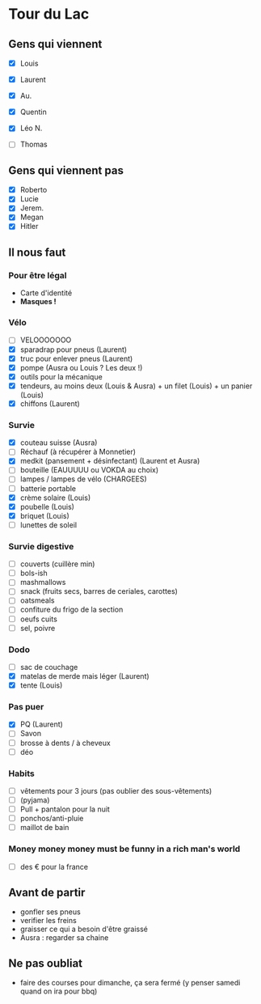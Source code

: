 Tour du Lac
===========


Gens qui viennent
----------------
- [x]	Louis
- [x]	Laurent
- [x]	Au.
- [x]	Quentin
- [x]	Léo N.
- [ ]	Thomas


Gens qui viennent pas 
----------------
- [x]	Roberto
- [x]	Lucie
- [x]	Jerem.
- [x]	Megan
- [x]	Hitler

Il nous faut
------------

### Pour être légal
- Carte d'identité
- **Masques !**

### Vélo
- [ ] VELOOOOOOO
- [x] sparadrap pour pneus (Laurent)
- [x] truc pour enlever pneus (Laurent)
- [x] pompe (Ausra ou Louis ? Les deux !)
- [x] outils pour la mécanique
- [x] tendeurs, au moins deux (Louis & Ausra) + un filet (Louis) + un panier (Louis)
- [x] chiffons (Laurent)

### Survie
- [x] couteau suisse (Ausra)
- [ ] Réchauf (à récupérer à Monnetier)
- [x] medkit (pansement + désinfectant) (Laurent et Ausra)
- [ ] bouteille (EAUUUUU ou VOKDA au choix)
- [ ] lampes / lampes de vélo (CHARGEES)
- [ ] batterie portable
- [x] crème solaire (Louis)
- [x] poubelle (Louis)
- [x] briquet (Louis)
- [ ] lunettes de soleil

### Survie digestive 
- [ ] couverts (cuillère min)
- [ ] bols-ish 
- [ ] mashmallows 
- [ ] snack (fruits secs, barres de ceriales, carottes)
- [ ] oatsmeals
- [ ] confiture du frigo de la section
- [ ] oeufs cuits 
- [ ] sel, poivre 

### Dodo
- [ ] sac de couchage
- [x] matelas de merde mais léger (Laurent)
- [x] tente (Louis)

### Pas puer
- [x] PQ (Laurent)
- [ ] Savon
- [ ] brosse à dents / à cheveux
- [ ] déo

### Habits
- [ ] vêtements pour 3 jours (pas oublier des sous-vêtements)
- [ ] (pyjama)
- [ ] Pull + pantalon pour la nuit
- [ ] ponchos/anti-pluie
- [ ] maillot de bain

### Money money money must be funny in a rich man's world
- [ ] des € pour la france

Avant de partir
---------------

- gonfler ses pneus
- verifier les freins 
- graisser ce qui a besoin d'être graissé
- Ausra : regarder sa chaine


Ne pas oubliat
--------------

- faire des courses pour dimanche, ça sera fermé (y penser samedi quand on ira pour bbq)

